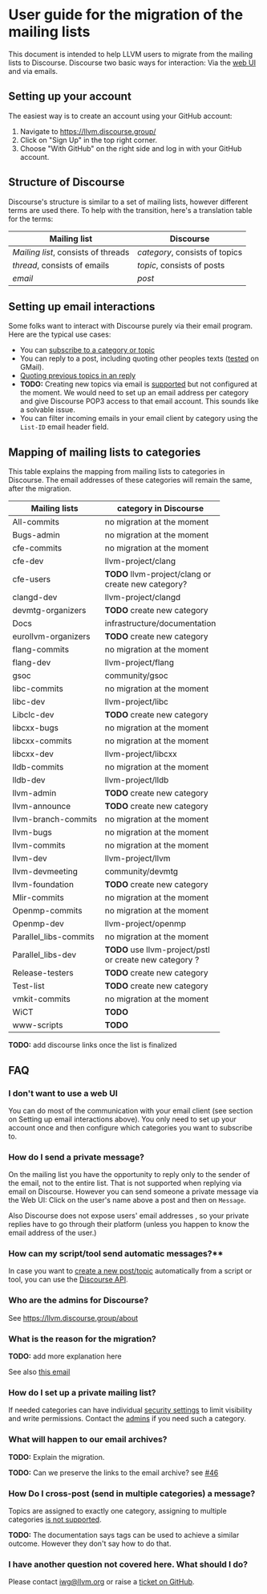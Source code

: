 # User guide for the migration of the mailing lists

This document is intended to help LLVM users to migrate from the mailing lists to
Discourse. Discourse two basic ways for interaction: Via the [web
UI](https://llvm.discourse.group/) and via emails.

## Setting up your account

The easiest way is to create an account using your GitHub account:

1. Navigate to https://llvm.discourse.group/
1. Click on "Sign Up" in the top right corner.
1. Choose "With GitHub" on the right side and log in with your GitHub account.

## Structure of Discourse

Discourse's structure is similar to a set of mailing lists, however different
terms are used there. To help with the transition, here's a translation table
for the terms:

| Mailing list | Discourse |
|--------------|-----------|
| *Mailing list*, consists of threads | *category*, consists of topics |
| *thread*, consists of emails | *topic*, consists of posts |
| *email* | *post* |

## Setting up email interactions

Some folks want to interact with Discourse purely via their email program. Here
are the typical use cases:

* You can [subscribe to a category or topic](https://discourse.mozilla.org/t/how-do-i-subscribe-to-categories-and-topics/16024)
* You can reply to a post, including quoting other peoples texts
  ([tested](https://llvm.discourse.group/t/email-interaction-with-discourse/3306/4) on GMail).
* [Quoting previous topics in an reply](https://meta.discourse.org/t/single-quote-block-dropped-in-email-reply/144802)
* **TODO:** Creating new topics via email is
  [supported](https://meta.discourse.org/t/start-a-new-topic-via-email/62977)
  but not configured at the moment. We would need to set up an email address
  per category and give Discourse POP3 access to that email account. This sounds
  like a solvable issue.
* You can filter incoming emails in your email client by category using the
  `List-ID` email header field.

## Mapping of mailing lists to categories

This table explains the mapping from mailing lists to categories in Discourse.
The email addresses of these categories will remain the same, after the
migration.

| Mailing lists         | category in Discourse |
|-----------------------|--------------------|
| All-commits           | no migration at the moment |
| Bugs-admin            | no migration at the moment |
| cfe-commits           | no migration at the moment |
| cfe-dev               | llvm-project/clang |
| cfe-users             | **TODO** llvm-project/clang or <br/> create new category? |
| clangd-dev            | llvm-project/clangd |
| devmtg-organizers     | **TODO** create new category |
| Docs                  | infrastructure/documentation |
| eurollvm-organizers   | **TODO** create new category |
| flang-commits         | no migration at the moment |
| flang-dev             | llvm-project/flang |
| gsoc                  | community/gsoc |
| libc-commits          | no migration at the moment |
| libc-dev              | llvm-project/libc |
| Libclc-dev            | **TODO** create new category |
| libcxx-bugs           | no migration at the moment |
| libcxx-commits        | no migration at the moment |
| libcxx-dev            | llvm-project/libcxx |
| lldb-commits          | no migration at the moment |
| lldb-dev              | llvm-project/lldb |
| llvm-admin            | **TODO** create new category |
| llvm-announce         | **TODO** create new category |
| llvm-branch-commits   | no migration at the moment |
| llvm-bugs             | no migration at the moment |
| llvm-commits          | no migration at the moment |
| llvm-dev              | llvm-project/llvm |
| llvm-devmeeting       | community/devmtg |
| llvm-foundation       | **TODO**  create new category|
| Mlir-commits          | no migration at the moment |
| Openmp-commits        | no migration at the moment |
| Openmp-dev            | llvm-project/openmp |
| Parallel_libs-commits | no migration at the moment |
| Parallel_libs-dev     | **TODO** use llvm-project/pstl <br> or create new category ? |
| Release-testers       | **TODO** create new category |
| Test-list             | **TODO** create new category |
| vmkit-commits         | no migration at the moment |
| WiCT                  | **TODO** |
| www-scripts           | **TODO** |

**TODO:** add discourse links once the list is finalized

## FAQ

### I don't want to use a web UI

You can do most of the communication with your email client (see section on
Setting up email interactions above). You only need to set up your account once
and then configure which categories you want to subscribe to.

### How do I send a private message?

On the mailing list you have the opportunity to reply only to the sender of
the email, not to the entire list. That is not supported when replying via
email on Discourse. However you can send someone a private message via the
Web UI: Click on the user's name above a post and then on `Message`.

Also Discourse does not expose users' email addresses , so your private
replies have to go through their platform (unless you happen to know the
email address of the user.)

### How can my script/tool send automatic messages?**

In case you want to [create a new
post/topic](https://docs.discourse.org/#tag/Posts/paths/~1posts.json/post)
automatically from a script or tool, you can use the
[Discourse API](https://docs.discourse.org/).

### Who are the admins for Discourse?

See https://llvm.discourse.group/about

### What is the reason for the migration?

**TODO:** add more explanation here

See also
[this email](https://lists.llvm.org/pipermail/llvm-dev/2021-June/150823.html)

### How do I set up a private mailing list?

If needed categories can have individual [security
settings](https://meta.discourse.org/t/how-to-use-category-security-settings-to-create-private-categories/87678)
to limit visibility and write permissions. Contact the
[admins](https://llvm.discourse.group/about) if you need such a category.

### What will happen to our email archives?

**TODO:** Explain the migration.

**TODO:** Can we preserve the links to the email archive?
see [#46](https://github.com/llvm/llvm-iwg/issues/46)

### How Do I cross-post (send in multiple categories) a message?

Topics are assigned to exactly one category, assigning to multiple categories
[is not supported](https://meta.discourse.org/t/selecting-multiple-category/116827).

**TODO:** The documentation says tags can be used to achieve a similar outcome.
However they don't say how to do that.

### I have another question not covered here. What should I do?

Please contact iwg@llvm.org or raise a
[ticket on GitHub](https://github.com/llvm/llvm-iwg/issues).
